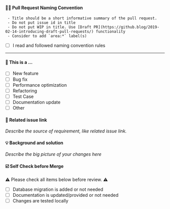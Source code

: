 #### 🧑‍⚖️ Pull Request Naming Convention

```
 - Title should be a short informative summary of the pull request.
 - Do not put issue id in title
 - Do not put WIP in title. Use [Draft PR](https://github.blog/2019-02-14-introducing-draft-pull-requests/) functionality
 - Consider to add `area:*` label(s)
```
 - [ ] I read and followed naming convention rules

---

#### 🤔 This is a ...
- [ ] New feature
- [ ] Bug fix
- [ ] Performance optimization
- [ ] Refactoring
- [ ] Test Case
- [ ] Documentation update
- [ ] Other

#### 🔗 Related issue link

_Describe the source of requirement, like related issue link._

#### 💡 Background and solution 

_Describe the big picture of your changes here_


#### ☑️ Self Check before Merge

⚠️ Please check all items below before review. ⚠️

- [ ] Database migration is added or not needed
- [ ] Documentation is updated/provided or not needed
- [ ] Changes are tested locally

